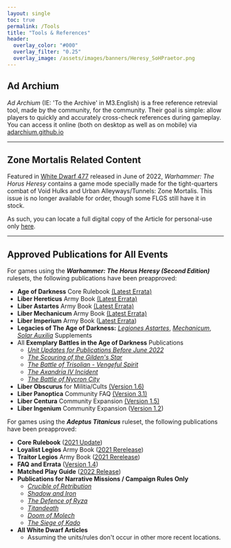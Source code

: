 ```yaml
---
layout: single
toc: true
permalink: /Tools
title: "Tools & References"
header:
  overlay_color: "#000"
  overlay_filter: "0.25"
  overlay_image: /assets/images/banners/Heresy_SoHPraetor.png
---
```


## Ad Archium
*Ad Archium* (IE: 'To the Archive' in M3.English) is a free reference retrevial tool, made by the community, for the community. Their goal is simple: allow players to quickly and accurately cross-check references during gameplay. You can access it online (both on desktop as well as on mobile) via [adarchium.github.io](https://adarchium.github.io/)

---

## Zone Mortalis Related Content

Featured in [White Dwarf 477](https://www.warhammer-community.com/2022/06/08/white-dwarf-477-preview-the-world-eaters-kill-maim-and-burn-with-brutal-new-rules/) released in June of 2022, *Warhammer: The Horus Heresy* contains a game mode specially made for the tight-quarters combat of Void Hulks and Urban Alleyways/Tunnels: Zone Mortalis. This issue is no longer available for order, though some FLGS still have it in stock.

As such, you can locate a full digital copy of the Article for personal-use only [here](https://drive.google.com/file/d/1WQDUWdgltW9QsNQEVFkxYnxluOtCZ7vw/view?usp=share_link).

---

## Approved Publications for All Events

For games using the ***Warhammer: The Horus Heresy (Second Edition)*** rulesets, the following publications have been preapproved: 
- **Age of Darkness** Core Rulebook [(Latest Errata)](https://www.warhammer-community.com/wp-content/uploads/2022/09/OP2GmimgEkrpS9xK.pdf)
- **Liber Hereticus** Army Book [(Latest Errata)](https://www.warhammer-community.com/wp-content/uploads/2022/09/yPxvcNBwok6C9Wb0.pdf)
- **Liber Astartes** Army Book [(Latest Errata)](https://www.warhammer-community.com/wp-content/uploads/2022/09/W5j7BzUZIWTnwRs1.pdf)
- **Liber Mechanicum** Army Book [(Latest Errata)](https://www.warhammer-community.com/wp-content/uploads/2022/09/RQ0Pcrm0LJB5BwSG.pdf)
- **Liber Imperium** Army Book ([Latest Errata](https://www.warhammer-community.com/wp-content/uploads/2022/12/RzqORfCDMTOigWdP.pdf))
- **Legacies of The Age of Darkness:** [*Legiones Astartes*](https://www.warhammer-community.com/wp-content/uploads/2022/09/RZRGS5ADYjwUb7Ry.pdf), [*Mechanicum*](https://www.warhammer-community.com/wp-content/uploads/2022/09/WJKYil2FehoZxrD9.pdf), [*Solar Auxilia*](https://www.warhammer-community.com/wp-content/uploads/2022/12/sWDrsyXpKZHZ4LIt.pdf) Supplements
- All **Exemplary Battles in the Age of Darkness** Publications
  - [*Unit Updates for Publications Before June 2022*](https://www.warhammer-community.com/wp-content/uploads/2022/09/n10JM7pGRr4EyfIh.pdf)
  - [*The Scouring of the Gilden's Star*](https://www.warhammer-community.com/wp-content/uploads/2022/06/TLbrp4me5GEfL37Q.pdf)
  - [*The Battle of Trisolian - Vengeful Spirit*](https://www.warhammer-community.com/wp-content/uploads/2022/07/6i9CeSwKmbWmzac4.pdf)
  - [*The Axandria IV Incident*](https://www.warhammer-community.com/wp-content/uploads/2022/09/3mVvZrTG9XOWeVxv.pdf)
  - [*The Battle of Nycron City*](https://www.warhammer-community.com/wp-content/uploads/2022/11/tY1xCtj3G3KDp1KS.pdf)
- **Liber Obscurus** for Militia/Cults [(Version 1.6)](https://drive.google.com/file/d/1kB9J8bAtwBA14Tsrg1EPPNUgiUakaY6X/view?usp=sharing)
- **Liber Panoptica** Community FAQ [(Version 3.1)](https://hh-ageofdarkness.itch.io/liberpanoptica)
- **Liber Centura** Community Expansion [(Version 1.5)](https://hh-ageofdarkness.itch.io/libercentura)
- **Liber Ingenium** Community Expansion ([Version 1.2](https://hh-ageofdarkness.itch.io/liberingenium))

For games using the ***Adeptus Titanicus*** ruleset, the following publications have been preapproved:
- **Core Rulebook** ([2021 Update](https://www.games-workshop.com/en-US/Adeptus-Titanicus-Rulebook-2021))
- **Loyalist Legios** Army Book ([2021 Rerelease](https://www.games-workshop.com/en-US/Adeptus-Titanicus-Loyalist-Legios-2021))
- **Traitor Legios** Army Book ([2021 Rerelease](https://www.games-workshop.com/en-US/adeptus-titanicus-traitor-legios-2021))
- **FAQ and Errata** ([Version 1.4](https://www.warhammer-community.com/wp-content/uploads/2022/05/x1kCws4HqSQwI9YH.pdf))
- **Matched Play Guide** ([2022 Release](https://www.games-workshop.com/en-US/at-matched-play-guide-eng-2022))
- **Publications for Narrative Missions / Campaign Rules Only**
  - [*Crucible of Retribution*](https://www.games-workshop.com/en-US/Adeptus-Titanicus-Crucible-of-Retribution-2020)
  - [*Shadow and Iron*](https://www.games-workshop.com/en-US/Adeptus-Titanicus-Shadow-And-Iron-EN-2020)
  - [*The Defence of Ryza*](https://www.games-workshop.com/en-US/Adeptus-Titanicus-Defence-Of-Ryza-2020)
  - [*Titandeath*](https://www.games-workshop.com/en-US/Titandeath-sb-2019)
  - [*Doom of Molech*](https://www.games-workshop.com/en-US/Adeptus-Titanicus-Doom-Of-Molech-EN-2019)
  - [*The Siege of Kado*](https://www.warhammer-community.com/wp-content/uploads/2022/05/x1kCws4HqSQwI9YH.pdf)
- **All White Dwarf Articles**
  - Assuming the units/rules don't occur in other more recent locations.